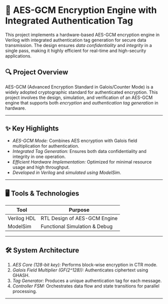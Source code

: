 # 🔐 AES-GCM Encryption Engine with Integrated Authentication Tag

This project implements a hardware-based AES-GCM encryption engine in Verilog with integrated authentication tag generation for secure data transmission. The design ensures *data confidentiality* and *integrity* in a single pass, making it highly efficient for real-time and high-security applications.

## 🔍 Project Overview

AES-GCM (Advanced Encryption Standard in Galois/Counter Mode) is a widely adopted cryptographic standard for authenticated encryption. This project involves the design, simulation, and verification of an AES-GCM engine that supports both *encryption* and *authentication tag generation* in hardware.

---

## ✨ Key Highlights

-  *AES-GCM Mode:* Combines AES encryption with Galois field multiplication for authentication.
-  *Integrated Tag Generation:* Ensures both data confidentiality and integrity in one operation.
-  *Efficient Hardware Implementation:* Optimized for minimal resource usage and high throughput.
-  *Developed in Verilog* and *simulated using ModelSim*.

---

## 🖥 Tools & Technologies

| Tool       | Purpose                        |
|------------|--------------------------------|
| Verilog HDL| RTL Design of AES-GCM Engine   |
| ModelSim   | Functional Simulation & Debug  |

---

## 🛠 System Architecture

1. *AES Core (128-bit key):* Performs block-wise encryption in CTR mode.
2. *Galois Field Multiplier (GF(2^128)):* Authenticates ciphertext using GHASH.
3. *Tag Generator:* Produces a unique authentication tag for each message.
4. *Controller FSM:* Orchestrates data flow and state transitions for parallel processing.

---

